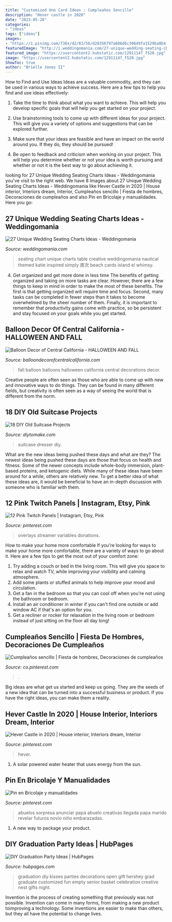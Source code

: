 ```yaml
---
title: "Customized Uno Card Ideas : Cumpleaños Sencillo"
description: "Hever castle in 2020"
date: "2023-05-28"
categories:
- "ideas"
tags: ["ideas"]
images:
- "https://i.pinimg.com/736x/d2/83/56/d28356797a606d6c30649fa1529ba0b4.jpg"
featuredImage: "http://i.weddingomania.com/27-unique-wedding-seating-charts-ideas-7-500x666.jpg"
featured_image: "https://usercontent2.hubstatic.com/12911147_f520.jpg"
image: "https://usercontent2.hubstatic.com/12911147_f520.jpg"
ShowToc: true
author: "Brielle Jones II"
---
```



How to Find and Use Ideas
Ideas are a valuable commodity, and they can be used in various ways to achieve success. Here are a few tips to help you find and use ideas effectively:
1. Take the time to think about what you want to achieve. This will help you develop specific goals that will help you get started on your project.

2. Use brainstorming tools to come up with different ideas for your project. This will give you a variety of options and suggestions that can be explored further.

3. Make sure that your ideas are feasible and have an impact on the world around you. If they do, they should be pursued!

4. Be open to feedback and criticism when working on your project. This will help you determine whether or not your idea is worth pursuing and whether or not it is the best way to go about achieving it.

	

		
looking for 27 Unique Wedding Seating Charts Ideas - Weddingomania you've visit to the right web. We have 8 Images about 27 Unique Wedding Seating Charts Ideas - Weddingomania like Hever Castle in 2020 | House interior, Interiors dream, Interior, Cumpleaños sencillo | Fiesta de hombres, Decoraciones de cumpleaños and also Pin en Bricolaje y manualidades. Here you go:
		
    
## 27 Unique Wedding Seating Charts Ideas - Weddingomania

<img loading=lazy src="http://i.weddingomania.com/27-unique-wedding-seating-charts-ideas-7-500x666.jpg" onerror="this.onerror=null;this.src='https://tse3.mm.bing.net/th?id=OIP.m-e9SYQwU2Y2kiGrQAAZnQHaJ3&amp;pid=15.1';" alt="27 Unique Wedding Seating Charts Ideas - Weddingomania">

_Source: weddingomania.com_

>seating chart unique charts table creative weddingomania nautical themed katie inspired simply 席次 beach cards island el whimsy. 

	

4) Get organized and get more done in less time
The benefits of getting organized and taking on more tasks are clear. However, there are a few things to keep in mind in order to make the most of these benefits. The first is that getting organized will require time and focus. Second, many tasks can be completed in fewer steps than it takes to become overwhelmed by the sheer number of them. Finally, it is important to remember that productivity gains come with practice, so be persistent and stay focused on your goals while you get started.

    
## Balloon Decor Of Central California - HALLOWEEN AND FALL

<img loading=lazy src="http://balloondecorofcentralcalifornia.com/yahoo_site_admin/assets/images/balldecseasonal3.1495845.jpg" onerror="this.onerror=null;this.src='https://tse1.mm.bing.net/th?id=OIP.ccmBmZkv7tDgyfOdUGIBLgHaL2&amp;pid=15.1';" alt="Balloon Decor of Central California - HALLOWEEN AND FALL">

_Source: balloondecorofcentralcalifornia.com_

>fall balloon balloons halloween california central decorations decor. 

	

Creative people are often seen as those who are able to come up with new and innovative ways to do things. They can be found in many different fields, but creativity is often seen as a way of seeing the world that is different from the norm.

    
## 18 DIY Old Suitcase Projects

<img loading=lazy src="https://www.diytomake.com/wp-content/uploads/2015/09/DIY-Vintage-Suitcase-Dresser.jpg" onerror="this.onerror=null;this.src='https://tse3.mm.bing.net/th?id=OIP.DjDjOG9DDa1JHFgBg0-qSAHaJ3&amp;pid=15.1';" alt="18 DIY Old Suitcase Projects">

_Source: diytomake.com_

>suitcase dresser diy. 

	

What are the new ideas being pushed these days and what are they?
The newest ideas being pushed these days are those that focus on health and fitness. Some of the newer concepts include whole-body immersion, plant-based proteins, and ketogenic diets. While many of these ideas have been around for a while, others are relatively new. To get a better idea of what these ideas are, it would be beneficial to have an in-depth discussion with someone who is familiar with them.

    
## 12 Pink Twitch Panels | Instagram, Etsy, Pink

<img loading=lazy src="https://i.pinimg.com/736x/0d/da/43/0dda432fd825c5dfa2f1822ed440727d.jpg" onerror="this.onerror=null;this.src='https://tse2.mm.bing.net/th?id=OIP.QuekQP2dGhr76JxxR3k4LgHaFJ&amp;pid=15.1';" alt="12 Pink Twitch Panels | Instagram, Etsy, Pink">

_Source: pinterest.com_

>overlays streamer variables donations. 

	

How to make your home more comfortable
If you're looking for ways to make your home more comfortable, there are a variety of ways to go about it. Here are a few tips to get the most out of your comfort zone: 
1. Try adding a couch or bed in the living room. This will give you space to relax and watch TV, while improving your visibility and calming atmosphere. 
2. Add some plants or stuffed animals to help improve your mood and circulation. 
3. Get a fan in the bedroom so that you can cool off when you're not using the bathroom or bedroom. 
4. Install an air conditioner in winter if you can't find one outside or add window AC if that's an option for you. 
5. Get a recliner or rocker for relaxation in the living room or bedroom instead of just sitting on the floor all day long!

    
## Cumpleaños Sencillo | Fiesta De Hombres, Decoraciones De Cumpleaños

<img loading=lazy src="https://i.pinimg.com/736x/36/7b/11/367b110a4de460ce69b7ea878544b65e.jpg" onerror="this.onerror=null;this.src='https://tse1.mm.bing.net/th?id=OIP.owCnurNHmKlgmpaLZ2oaIgHaJ3&amp;pid=15.1';" alt="Cumpleaños sencillo | Fiesta de hombres, Decoraciones de cumpleaños">

_Source: co.pinterest.com_

>. 

	

Big ideas are what get us started and keep us going. They are the seeds of a new idea that can be turned into a successful business or product. If you have the right ideas, you can make them a reality.

    
## Hever Castle In 2020 | House Interior, Interiors Dream, Interior

<img loading=lazy src="https://i.pinimg.com/736x/d2/83/56/d28356797a606d6c30649fa1529ba0b4.jpg" onerror="this.onerror=null;this.src='https://tse2.mm.bing.net/th?id=OIP.RIjrOK2PLuOAqN43SFbZsQHaK5&amp;pid=15.1';" alt="Hever Castle in 2020 | House interior, Interiors dream, Interior">

_Source: pinterest.com_

>hever. 

	

1. A solar powered water heater that uses energy from the sun.

    
## Pin En Bricolaje Y Manualidades

<img loading=lazy src="https://i.pinimg.com/736x/5d/36/d5/5d36d57d5e61a442e55e39d039005c5a.jpg" onerror="this.onerror=null;this.src='https://tse2.mm.bing.net/th?id=OIP.WVAAI5dQSmSP1rYVLKcswgHaJ3&amp;pid=15.1';" alt="Pin en Bricolaje y manualidades">

_Source: pinterest.com_

>abuelos sorpresa anunciar papá abuelo creativas llegada papa marido revelar futuros novio niño embarazadas. 

	

1. A new way to package your product.

    
## DIY Graduation Party Ideas | HubPages

<img loading=lazy src="https://usercontent2.hubstatic.com/12911147_f520.jpg" onerror="this.onerror=null;this.src='https://tse3.mm.bing.net/th?id=OIP.606gESXflFs4e7weDqs6KwHaJ4&amp;pid=15.1';" alt="DIY Graduation Party Ideas | HubPages">

_Source: hubpages.com_

>graduation diy kisses parties decorations open gift hershey grad graduate customized fun empty senior basket celebration creative nest gifts night. 

	

Invention is the process of creating something that previously was not possible. Invention can come in many forms, from making a new product toimproving a technology. Some inventions are easier to make than others, but they all have the potential to change lives.

